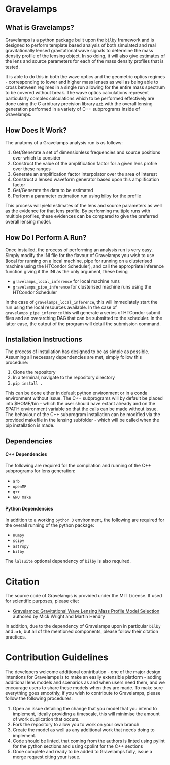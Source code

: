 # Gravelamps

## What is Gravelamps?

Gravelamps is a python package built upon the [`bilby`](https://git.ligo.org/lscsoft/bilby) framework and is designed to perform template based analysis of both simulated and real gravitationally lensed gravitational wave signals to determine the mass density profile of the lensing object. In so doing, it will also give estimates of the lens and source parameters for each of the mass density profiles that is tested. 

It is able to do this in both the wave optics and the geometric optics regimes - corresponding to lower and higher mass lenses as well as being able to cross between regimes in a single run allowing for the entire mass spectrum to be covered without break. The wave optics calculations represent particularly complex calculations which to be performed effectively are done using the C arbitrary precision library [`arb`](https://github.com/fredrik-johansson/arb/) with the overall lensing generation performed in a variety of C++ subprograms inside of Gravelamps.

## How Does It Work?

The anatomy of a Gravelamps analysis run is as follows:

1. Get/Generate a set of dimensionless frequencies and source positions over which to consider
2. Construct the value of the amplification factor for a given lens profile over these ranges
3. Generate an amplification factor interpolator over the area of interest
4. Construct a lensed waveform generator based upon this amplification factor
5. Get/Generate the data to be estimated
6. Perform a parameter estimation run using bilby for the profile

This process will yield estimates of the lens and source parameters as well as the evidence for that lens profile. By performing multiple runs with multiple profiles, these evidences can be compared to give the preferred overall lensing model. 

## How Do I Perform A Run?

Once installed, the process of performing an analysis run is very easy. Simply modify the INI file for the flavour of Gravelamps you wish to use (local for running on a local machine, pipe for running on a clusterised machine using the HTCondor Scheduler), and call the appropriate inference function giving it the INI as the only argument, these being

+ `gravelamps_local_inference` for local machine runs
+ `gravelamps_pipe_inference` for clusterised machine runs using the HTCondor Scheduler

In the case of `gravelamps_local_inference`, this will immediately start the run using the local resources available. In the case of `gravelamps_pipe_inference` this will generate a series of HTCondor submit files and an overarching DAG that can be submitted to the scheduler. In the latter case, the output of the program will detail the submission command.

## Installation Instructions

The process of installation has designed to be as simple as possible. Assuming all necessary dependencies are met, simply follow this procedure:

1. Clone the repository
2. In a terminal, navigate to the repository directory
3. `pip install .` 

This can be done either in default python environment or in a conda environment without issue. The C++ subprograms will by default be placed into $HOME/bin - which the user should have extant already and on the $PATH environment variable so that the calls can be made without issue. The behaviour of the C++ subprogram installation can be modified via the provided makefile in the lensing subfolder - which will be called when the pip installation is made. 

## Dependencies

#### C++ Dependencies

The following are required for the compilation and running of the C++ subprograms for lens generation:
+ `arb`
+ `openMP`
+ `g++`
+  `GNU make` 

#### Python Dependencies

In addition to a working `python 3` environment, the following are required for the overall running of the python package:
+ `numpy`
+ `scipy`
+ `astropy`
+ `bilby`

The `lalsuite` optional dependency of `bilby` is also required.

# Citation

The source code of Gravelamps is provided under the MIT License. If used for scientific purposes, please cite:

+ [Gravelamps: Gravitational Wave Lensing Mass Profile Model Selection](https://arxiv.org/abs/2112.07012) authored by Mick Wright and Martin Hendry

In addition, due to the dependency of Gravelamps upon in particular `bilby` and `arb`, but all of the mentioned components, please follow their citation practices. 

# Contribution Guidelines

The developers welcome additional contribution - one of the major design intentions for Gravelamps is to make an easily extensible platform - adding additional lens models and scenarios as and when users need them, and we encourage users to share these models when they are made. To make sure everything goes smoothly, if you wish to contribute to Gravelamps, please follow the following procedures:

1. Open an issue detailing the change that you model that you intend to implement, ideally providing a timescale, this will minimise the amount of work duplication that occurs. 
2. Fork the repository to allow you to work on your own branch
3. Create the model as well as any additional work that needs doing to implement. 
4. Code should be linted, that coming from the authors is linted using pylint for the python sections and using cpplint for the C++ sections
5. Once complete and ready to be added to Gravelamps fully, issue a merge request citing your issue.

